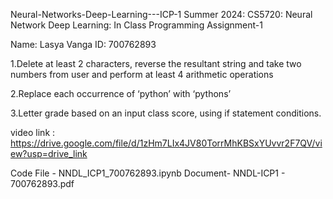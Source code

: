 Neural-Networks-Deep-Learning---ICP-1
Summer 2024: CS5720: Neural Network Deep Learning: In Class Programming Assignment-1

Name: Lasya Vanga ID: 700762893

1.Delete at least 2 characters, reverse the resultant string and take two numbers from user and perform at least 4 arithmetic operations

2.Replace each occurrence of ‘python’ with ‘pythons’

3.Letter grade based on an input class score, using if statement conditions.

video link : https://drive.google.com/file/d/1zHm7LIx4JV80TorrMhKBSxYUvvr2F7QV/view?usp=drive_link

Code File - NNDL_ICP1_700762893.ipynb Document- NNDL-ICP1 - 700762893.pdf
